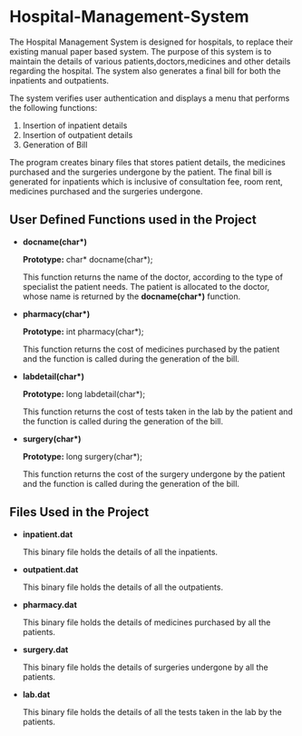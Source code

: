 # Hospital-Management-System
The Hospital Management System is designed for hospitals, to replace their existing manual paper based system. The purpose of this system is to maintain the details of various patients,doctors,medicines and other details regarding the hospital. The system also generates a final bill for both the inpatients and outpatients.

The system verifies user authentication and displays a menu that performs the following functions:
1. Insertion of inpatient details
2. Insertion of outpatient details
3. Generation of Bill

The program creates binary files that stores patient details, the medicines purchased and the surgeries undergone by the patient. The final bill is generated for inpatients which is inclusive of consultation fee, room rent, medicines purchased and the surgeries undergone.

## User Defined Functions used in the Project
* **docname(char\*)**

  **Prototype:** char\* docname(char\*);
  
  This function returns the name of the doctor, according to the type of specialist the patient needs. The patient is allocated to the doctor, whose name is returned by the **docname(char\*)** function. 
* **pharmacy(char\*)**

  **Prototype:** int pharmacy(char\*);
  
  This function returns the cost of medicines purchased by the patient and the function is called during the generation of the bill.
* **labdetail(char\*)**

  **Prototype:** long labdetail(char\*);
  
  This function returns the cost of tests taken in the lab by the patient and the function is called during the generation of the bill.
* **surgery(char\*)**

  **Prototype:** long surgery(char\*);
  
  This function returns the cost of the surgery undergone by the patient and the function is called during the generation of the bill.
## Files Used in the Project
* **inpatient.dat**
  
  This binary file holds the details of all the inpatients.
* **outpatient.dat**

  This binary file holds the details of all the outpatients.
* **pharmacy.dat**

  This binary file holds the details of medicines purchased by all the patients.
* **surgery.dat**

  This binary file holds the details of surgeries undergone by all the patients.
* **lab.dat**

  This binary file holds the details of all the tests taken in the lab by the patients.
  
